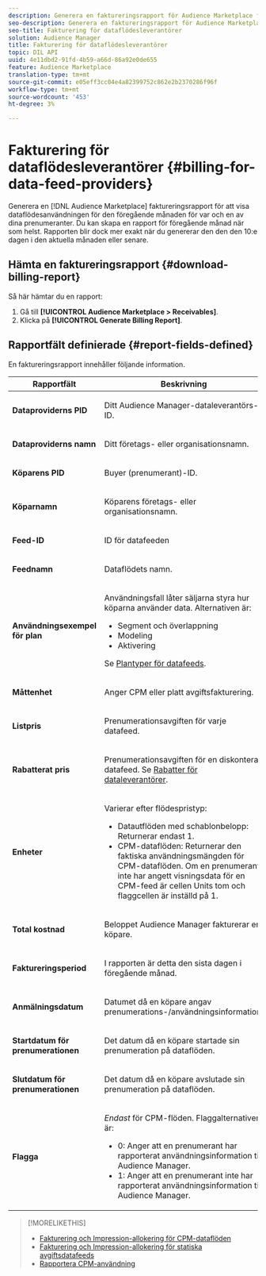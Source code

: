 ```yaml
---
description: Generera en faktureringsrapport för Audience Marketplace för att visa dataflödesanvändningen för den föregående månaden för var och en av dina prenumeranter. Du kan skapa en rapport för föregående månad när som helst. Rapporten blir dock mer exakt när du genererar den den den 10:e dagen i den aktuella månaden eller senare.
seo-description: Generera en faktureringsrapport för Audience Marketplace för att visa dataflödesanvändningen för den föregående månaden för var och en av dina prenumeranter. Du kan skapa en rapport för föregående månad när som helst. Rapporten blir dock mer exakt när du genererar den den den 10:e dagen i den aktuella månaden eller senare.
seo-title: Fakturering för dataflödesleverantörer
solution: Audience Manager
title: Fakturering för dataflödesleverantörer
topic: DIL API
uuid: 4e11dbd2-91fd-4b59-a66d-86a92e0de655
feature: Audience Marketplace
translation-type: tm+mt
source-git-commit: e05eff3cc04e4a82399752c862e2b2370286f96f
workflow-type: tm+mt
source-wordcount: '453'
ht-degree: 3%

---
```



# Fakturering för dataflödesleverantörer {#billing-for-data-feed-providers}

Generera en [!DNL Audience Marketplace] faktureringsrapport för att visa dataflödesanvändningen för den föregående månaden för var och en av dina prenumeranter. Du kan skapa en rapport för föregående månad när som helst. Rapporten blir dock mer exakt när du genererar den den den 10:e dagen i den aktuella månaden eller senare.

## Hämta en faktureringsrapport {#download-billing-report}

Så här hämtar du en rapport:

1. Gå till **[!UICONTROL Audience Marketplace > Receivables]**.
1. Klicka på **[!UICONTROL Generate Billing Report]**.

## Rapportfält definierade {#report-fields-defined}

En faktureringsrapport innehåller följande information.

<table id="table_B433D5059F6446068683E425B1D87520"> 
 <thead> 
  <tr> 
   <th colname="col1" class="entry"> Rapportfält </th> 
   <th colname="col2" class="entry"> Beskrivning </th> 
  </tr> 
 </thead>
 <tbody> 
  <tr> 
   <td colname="col1"> <p><b><span class="uicontrol"> Dataproviderns PID</span></b> </p> </td> 
   <td colname="col2"> <p>Ditt <span class="keyword"> Audience Manager</span>-dataleverantörs-ID. </p> </td> 
  </tr> 
  <tr> 
   <td colname="col1"> <p><b><span class="uicontrol"> Dataproviderns namn</span></b> </p> </td> 
   <td colname="col2"> <p>Ditt företags- eller organisationsnamn. </p> </td> 
  </tr> 
  <tr> 
   <td colname="col1"> <p><b><span class="uicontrol"> Köparens PID</span></b> </p> </td> 
   <td colname="col2"> <p>Buyer (prenumerant)-ID. </p> </td> 
  </tr> 
  <tr> 
   <td colname="col1"> <p><b><span class="uicontrol"> Köparnamn</span></b> </p> </td> 
   <td colname="col2"> <p>Köparens företags- eller organisationsnamn. </p> </td> 
  </tr> 
  <tr> 
   <td colname="col1"> <p><b><span class="uicontrol"> Feed-ID</span></b> </p> </td> 
   <td colname="col2"> <p>ID för datafeeden </p> </td> 
  </tr> 
  <tr> 
   <td colname="col1"> <p><b><span class="uicontrol"> Feednamn</span></b> </p> </td> 
   <td colname="col2"> <p>Dataflödets namn. </p> </td> 
  </tr> 
  <tr> 
   <td colname="col1"> <p><b><span class="uicontrol"> Användningsexempel för plan</span></b> </p> </td> 
   <td colname="col2"> <p>Användningsfall låter säljarna styra hur köparna använder data. Alternativen är: </p> 
    <ul id="ul_8230A93B5DCE4C10B025D3C761F72CEF"> 
     <li id="li_3400C6475F6D43D7AF54D9A0ED9C09E0">Segment och överlappning </li> 
     <li id="li_65DFEF1EA6C341ACB5B72FF629F10AFC">Modeling </li> 
     <li id="li_B84935B93ADE4D299732CE7E099DF7B3">Aktivering </li> 
    </ul> <p>Se <a href="../../../features/audience-marketplace/marketplace-data-providers/marketplace-create-manage-feeds.md#plan-types"> Plantyper för datafeeds</a>. </p> </td> 
  </tr> 
  <tr> 
   <td colname="col1"> <p><b><span class="uicontrol"> Måttenhet</span></b> </p> </td> 
   <td colname="col2"> <p>Anger CPM eller platt avgiftsfakturering. </p> </td> 
  </tr> 
  <tr> 
   <td colname="col1"> <p><b><span class="uicontrol"> Listpris</span></b> </p> </td> 
   <td colname="col2"> <p>Prenumerationsavgiften för varje datafeed. </p> </td> 
  </tr> 
  <tr> 
   <td colname="col1"> <p><b><span class="uicontrol"> Rabatterat pris</span></b> </p> </td> 
   <td colname="col2"> <p>Prenumerationsavgiften för en diskonterad datafeed. Se <a href="../../../features/audience-marketplace/marketplace-data-providers/marketplace-create-manage-feeds.md#discounts"> Rabatter för dataleverantörer</a>. </p> </td> 
  </tr> 
  <tr> 
   <td colname="col1"> <p><b><span class="uicontrol"> Enheter</span></b> </p> </td> 
   <td colname="col2"> <p>Varierar efter flödespristyp: </p> 
    <ul id="ul_01550B436EEE4FBC8C9945E08E3CE2C6"> 
     <li id="li_C589F6A751AB407E853AC6F726A47F14">Datautflöden med schablonbelopp: Returnerar endast 1. </li> 
     <li id="li_F93F8AEB2D8C45BFA0305E7808AFF848">CPM-dataflöden: Returnerar den faktiska användningsmängden för CPM-dataflöden. Om en prenumerant inte har angett visningsdata för en CPM-feed är cellen Units tom och flaggcellen är inställd på 1. </li> 
    </ul> </td> 
  </tr> 
  <tr> 
   <td colname="col1"> <p><b><span class="uicontrol"> Total kostnad</span></b> </p> </td> 
   <td colname="col2"> <p>Beloppet <span class="keyword"> Audience Manager</span> fakturerar en köpare. </p> </td> 
  </tr> 
  <tr> 
   <td colname="col1"> <p><b><span class="uicontrol"> Faktureringsperiod</span></b> </p> </td> 
   <td colname="col2"> <p> I rapporten är detta den sista dagen i föregående månad. </p> </td> 
  </tr> 
  <tr> 
   <td colname="col1"> <p><b><span class="uicontrol"> Anmälningsdatum</span></b> </p> </td> 
   <td colname="col2"> <p>Datumet då en köpare angav prenumerations-/användningsinformation. </p> </td> 
  </tr> 
  <tr> 
   <td colname="col1"> <p><b><span class="uicontrol"> Startdatum för prenumerationen</span></b> </p> </td> 
   <td colname="col2"> <p>Det datum då en köpare startade sin prenumeration på dataflöden. </p> </td> 
  </tr> 
  <tr> 
   <td colname="col1"> <p><b><span class="uicontrol"> Slutdatum för prenumerationen</span></b> </p> </td> 
   <td colname="col2"> <p>Det datum då en köpare avslutade sin prenumeration på dataflöden. </p> </td> 
  </tr> 
  <tr> 
   <td colname="col1"> <p><b><span class="uicontrol"> Flagga</span></b> </p> </td> 
   <td colname="col2"> <p> <i>Endast</i> för CPM-flöden. Flaggalternativen är: </p> 
    <ul id="ul_509BC73B754A43299F8D719AB0805ABD"> 
     <li id="li_AB35E33B68EC49A187495DF6B9D86563">0: Anger att en prenumerant har rapporterat användningsinformation till <span class="keyword"> Audience Manager</span>. </li> 
     <li id="li_2E4871B127A84EC586A9F3659F52D67E">1: Anger att en prenumerant inte har rapporterat användningsinformation till <span class="keyword"> Audience Manager</span>. </li> 
    </ul> </td> 
  </tr> 
 </tbody> 
</table>

>[!MORELIKETHIS]
>
>* [Fakturering och Impression-allokering för CPM-dataflöden](../../../features/audience-marketplace/marketplace-data-buyers/marketplace-buyer-billing.md#cost-attribution)
>* [Fakturering och Impression-allokering för statiska avgiftsdatafeeds](../../../features/audience-marketplace/marketplace-data-buyers/marketplace-buyer-billing.md)
>* [Rapportera CPM-användning](../../../features/audience-marketplace/marketplace-data-buyers/marketplace-buyer-billing.md#report-cpm-usage)

